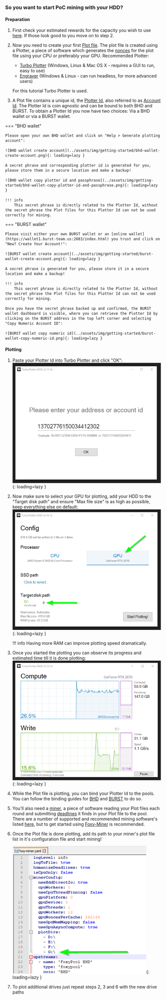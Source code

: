 ### So you want to start PoC mining with your HDD?

#### Preparation

1. First check your estimated rewards for the capacity you wish to use [here](https://calculator.foxypool.io). If those look good to you move on to step 2.
2. Now you need to create your first [Plot file](glossary.md#plot-file). The plot file is created using a Plotter, a piece of software which generates the [nonces](glossary.md#nonce) for the plot file using your CPU or preferably your GPU.
Recommended Plotter:
    - [Turbo Plotter](https://blackpawn.com/tp/) (Windows, Linux & Mac OS X - requires a GUI to run, easy to use)
    - [Engraver](https://github.com/PoC-Consortium/engraver/releases) (Windows & Linux - can run headless, for more advanced users)

    For this tutorial Turbo Plotter is used.

3. A Plot file contains a unique id, the [Plotter Id](glossary.md#plotter-id), also referred to as [Account Id](glossary.md#account-id). The Plotter Id is coin agnostic and can be bound to both BHD and BURST. To obtain a Plotter Id you now have two choices: Via a BHD wallet or via a BURST wallet.

=== "BHD wallet"

    Please open your own BHD wallet and click on "Help > Generate plotting account":

    ![BHD wallet create account](../assets/img/getting-started/bhd-wallet-create-account.png){: loading=lazy }

    A secret phrase and corresponding plotter id is generated for you, please store them in a secure location and make a backup!

    ![BHD wallet copy plotter id and passphrase](../assets/img/getting-started/bhd-wallet-copy-plotter-id-and-passphrase.png){: loading=lazy }

    !!! info
        This secret phrase is directly related to the Plotter Id, without the secret phrase the Plot files for this Plotter Id can not be used correctly for mining.

=== "BURST wallet"

    Please visit either your own BURST wallet or an [online wallet](https://wallet1.burst-team.us:2083/index.html) you trust and click on "New? Create Your Account!":

    ![BURST wallet create account](../assets/img/getting-started/burst-wallet-create-account.png){: loading=lazy }

    A secret phrase is generated for you, please store it in a secure location and make a backup!

    !!! info
        This secret phrase is directly related to the Plotter Id, without the secret phrase the Plot files for this Plotter Id can not be used correctly for mining.

    Once you have the secret phrase backed up and confirmed, the BURST wallet dashboard is visible, where you can retrieve the Plotter Id by clicking on the BURST address in the top left corner and selecting "Copy Numeric Account ID":

    ![BURST wallet copy numeric id](../assets/img/getting-started/burst-wallet-copy-numeric-id.png){: loading=lazy }

#### Plotting

1. Paste your Plotter Id into Turbo Plotter and click "OK":
    ![Turbo Plotter enter plotter id](../assets/img/getting-started/tp-enter-plotter-id.png){: loading=lazy }

2. Now make sure to select your GPU for plotting, add your HDD to the "Target disk path" and ensure "Max file size" is as high as possible, keep everything else on default:
    ![Turbo Plotter plotting setup](../assets/img/getting-started/tp-plot-setup.png){: loading=lazy }

    !!! info
        Having more RAM can improve plotting speed dramatically.

3. Once you started the plotting you can observe its progress and estimated time till it is done plotting:
    ![Turbo Plotter plotting](../assets/img/getting-started/tp-plotting.png){: loading=lazy }

4. While the Plot file is plotting, you can bind your Plotter Id to the pools. You can follow the binding guides for [BHD](foxy-pool/binding/bhd.md) and [BURST](foxy-pool/binding/burst.md) to do so.
5. You'll also need a [miner](glossary.md#mining-software), a piece of software reading your Plot files each round and submitting [deadlines](glossary.md#deadline) it finds in your Plot file to the pool.
   There are a number of supported and recommended mining software's listed [here](foxy-pool/mining.md), but to get started using [Foxy-Miner](foxy-miner/index.md) is recommended.
6. Once the Plot file is done plotting, add its path to your miner's plot file list in it's configuration file and start mining!

    ![Foxy-Miner add plot path](../assets/img/getting-started/foxy-miner-config-add-plot-path.png){: loading=lazy }

7. To plot additional drives just repeat steps 2, 3 and 6 with the new drive paths
